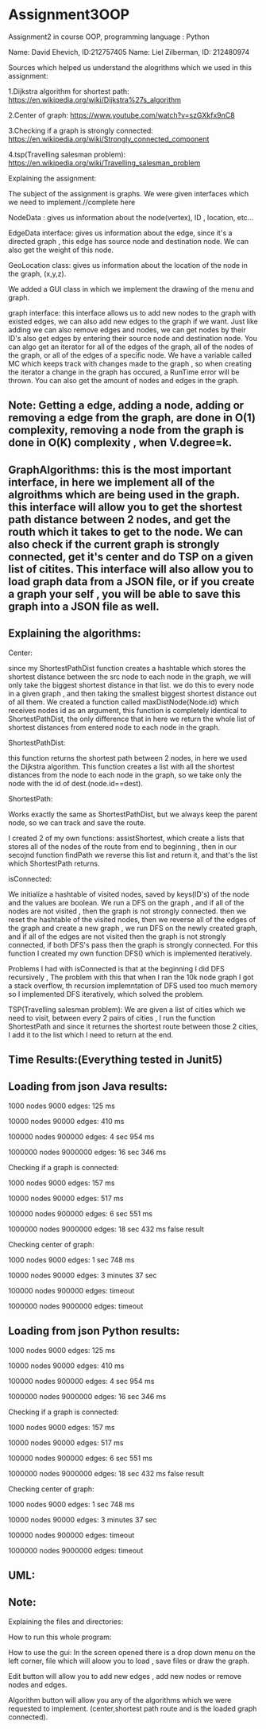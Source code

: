 # Assignment3OOP
Assignment2 in course OOP, programming language : Python

Name: David Ehevich, ID:212757405
Name: Liel Zilberman, ID: 212480974

Sources which helped us understand the alogrithms which we used in this assignment:

1.Dijkstra algorithm for shortest path: https://en.wikipedia.org/wiki/Dijkstra%27s_algorithm

2.Center of graph: https://www.youtube.com/watch?v=szGXkfx9nC8

3.Checking if a graph is strongly connected: https://en.wikipedia.org/wiki/Strongly_connected_component

4.tsp(Travelling salesman problem): https://en.wikipedia.org/wiki/Travelling_salesman_problem

Explaining the assignment: 

The subject of the assignment is graphs. We were given interfaces which we need to implement.//complete here

NodeData : gives us information about the node(vertex), ID , location, etc...

EdgeData interface: gives us information about the edge, since it's a directed graph , this edge has source node and destination node. We can also get the weight of this node.

GeoLocation class: gives us information about the location of the node in the graph, (x,y,z).

We added a GUI class in which we implement the drawing of the menu and graph.

graph interface: this interface allows us to add new nodes to the graph with existed edges, we can also add new edges to the graph if we want. Just like adding we can also remove edges and nodes, we can get nodes by their ID's also get edges by entering their source node and destination node. You can algo get an iterator for all of the edges of the graph, all of the nodes of the graph, or all of the edges of a specific node. We have a variable called MC which keeps track with changes made to the graph , so when creating the iterator a change in the graph has occured, a RunTime error will be thrown. You can also get the amount of nodes and edges in the graph.

Note: Getting a edge, adding a node, adding or removing a edge from the graph, are done in O(1) complexity, removing a node from the graph is done in O(K) complexity , when 
V.degree=k.
--
GraphAlgorithms: this is the most important interface, in here we implement all of the algroithms which are being used in the graph.
this interface will allow you to get the shortest path distance between 2 nodes, and get the routh which it takes to get to the node.
We can also check if the current graph is strongly connected, get it's center and do TSP on a given list of citites.
This interface will also allow you to load graph data from a JSON file, or if you create a graph your self , you will be able to save this graph into a JSON file as well.
--
Explaining the algorithms:
--
Center:	

since my ShortestPathDist function creates a hashtable which stores the shortest distance between the src node to each node in the graph, we will only take the biggest shortest distance in that list. we do this to every node in a given graph , and then taking the smallest biggest shortest distance out of all them.
We created a function called maxDistNode(Node.id) which receives nodes id as an argument, this function is completely identical to ShortestPathDist, the only difference that in here we return the whole list of shortest distances from entered node to each node in the graph.

ShortestPathDist:  

this function returns the shortest path between 2 nodes, in here we used the Dijkstra algorithm. This function creates a list with all the shortest distances from the node to each node in the graph, so we take only the node with the id of dest.(node.id==dest).

ShortestPath: 

Works exactly the same as ShortestPathDist, but we always keep the parent node, so we can track and save the route.

I created 2 of my own functions: assistShortest, which create a lists that stores all of the nodes of the route from end to beginning , then in our secojnd function findPath 
we reverse this list and return it, and that's the list which ShortestPath returns.

isConnected:

We initialize a hashtable of visited nodes, saved by keys(ID's) of the node and the values are boolean.
We run a DFS on the graph , and if all of the nodes are not visited , then the graph is not strongly connected. then we reset the hashtable of the visited nodes,
then we reverse all of the edges of the graph and create a new graph , we run DFS on the newly created graph, and if all of the edges are not visited then the graph is not strongly connected, if both DFS's pass then the graph is strongly connected.
For this function I created my own function DFS() which is implemented iteratively.

Problems I had with isConnected is that at the beginning I did DFS recursively , The problem with this that when I ran the 10k node graph I got a stack overflow, th recursion implemntation of DFS used too much memory so I implemented DFS iteratively, which solved the problem.

TSP(Travelling salesman problem):
We are given a list of cities which we need to visit, between every 2 pairs of cities , I run the function ShortestPath and since it returnes the shortest route between those 2 cities, I add it to the list which I need to return at the end.

Time Results:(Everything tested in Junit5)
--
Loading from json Java results:
--
1000 nodes 9000 edges: 125 ms

10000 nodes 90000 edges: 410 ms

100000 nodes 900000 edges: 4 sec 954 ms

1000000 nodes 9000000 edges: 16 sec 346 ms

Checking if a graph is connected:

1000 nodes 9000 edges: 157 ms

10000 nodes 90000 edges: 517 ms

100000 nodes 900000 edges: 6 sec 551 ms

1000000 nodes 9000000 edges: 18  sec 432 ms false result

Checking center of graph:

1000 nodes 9000 edges: 1 sec 748 ms

10000 nodes 90000 edges: 3 minutes 37 sec

100000 nodes 900000 edges: timeout

1000000 nodes 9000000 edges: timeout

Loading from json Python results:
--
1000 nodes 9000 edges: 125 ms

10000 nodes 90000 edges: 410 ms

100000 nodes 900000 edges: 4 sec 954 ms

1000000 nodes 9000000 edges: 16 sec 346 ms

Checking if a graph is connected:

1000 nodes 9000 edges: 157 ms

10000 nodes 90000 edges: 517 ms

100000 nodes 900000 edges: 6 sec 551 ms

1000000 nodes 9000000 edges: 18  sec 432 ms false result

Checking center of graph:

1000 nodes 9000 edges: 1 sec 748 ms

10000 nodes 90000 edges: 3 minutes 37 sec

100000 nodes 900000 edges: timeout

1000000 nodes 9000000 edges: timeout

UML:
--


Note:
--
Explaining the files and directories:

How to run this whole program:

How to use the gui:
In the screen opened there is a drop down menu on the left corner, file which will aloow you to load , save files or draw the graph.

Edit button will allow you to add new edges , add new nodes or remove nodes and edges.

Algorithm button will allow you any of the algorithms which we were requested to implement. (center,shortest path route and is the loaded graph connected).


